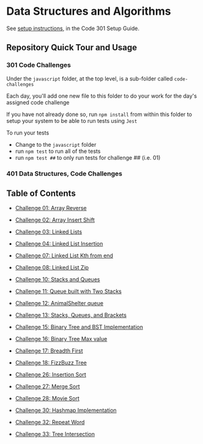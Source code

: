 # Data Structures and Algorithms

See [setup instructions](https://codefellows.github.io/setup-guide/code-301/3-code-challenges), in the Code 301 Setup Guide.

## Repository Quick Tour and Usage

### 301 Code Challenges

Under the `javascript` folder, at the top level, is a sub-folder called `code-challenges`

Each day, you'll add one new file to this folder to do your work for the day's assigned code challenge

If you have not already done so, run `npm install` from within this folder to setup your system to be able to run tests using `Jest`

To run your tests

- Change to the `javascript` folder
- run `npm test` to run all of the tests
- run `npm test ##` to only run tests for challenge ## (i.e. 01)

### 401 Data Structures, Code Challenges

## Table of Contents

- [Challenge 01: Array Reverse](./javascript/array-reverse/README.md)

- [Challenge 02: Array Insert Shift](./javascript/array-insert-shift/README.md)

- [Challenge 03: Linked Lists](./javascript/linked-list/README.md)

- [Challenge 04: Linked List Insertion](./javascript/linked-list-insertion/README.md)

- [Challenge 07: Linked List Kth from end](./javascript/linked-list/linked-list-kth/README.md)

- [Challenge 08: Linked List Zip](./javascript/linked-list/linked-list-zip/README.md)

- [Challenge 10: Stacks and Queues](./javascript/stack-and-queue/README.md)

- [Challenge 11: Queue built with Two Stacks](./javascript/stack-and-queue/README.md)

- [Challenge 12: AnimalShelter queue](./javascript/stack-and-queue/README.md)

- [Challenge 13: Stacks, Queues, and Brackets](./javascript/stack-and-queue/README.md)

- [Challenge 15: Binary Tree and BST Implementation](./javascript/trees/README.md)

- [Challenge 16: Binary Tree Max value](./javascript/trees/README.md)

- [Challenge 17: Breadth First](./javascript/trees/README.md)

- [Challenge 18: FizzBuzz Tree](./javascript/trees/README.md)

- [Challenge 26: Insertion Sort](./javascript/sorting/insertion/README.md)

- [Challenge 27: Merge Sort](./javascript/sorting/merge/README.md)

- [Challenge 28: Movie Sort](./javascript/movie-sort/README.md)

- [Challenge 30: Hashmap Implementation](./javascript/hashmap/README.md)

- [Challenge 32: Repeat Word](./javascript/repeated-word/README.md)

- [Challenge 33: Tree Intersection](./javascript/treeIntersection/README.md)

